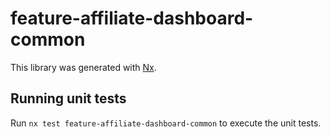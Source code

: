 # feature-affiliate-dashboard-common

This library was generated with [Nx](https://nx.dev).

## Running unit tests

Run `nx test feature-affiliate-dashboard-common` to execute the unit tests.
